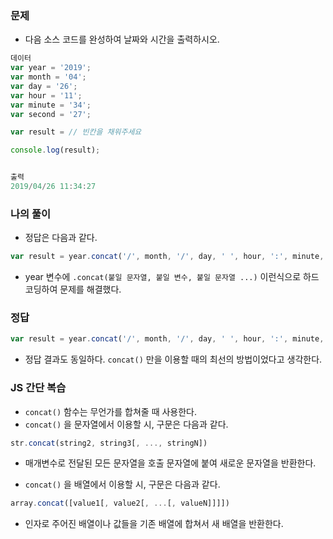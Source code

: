 ### 문제
- 다음 소스 코드를 완성하여 날짜와 시간을 출력하시오.
```jsx
데이터
var year = '2019';
var month = '04';
var day = '26';
var hour = '11';
var minute = '34';
var second = '27';

var result = // 빈칸을 채워주세요

console.log(result);


출력
2019/04/26 11:34:27
```

### 나의 풀이
- 정답은 다음과 같다.
```jsx
var result = year.concat('/', month, '/', day, ' ', hour, ':', minute, ':', second);
```
- year 변수에 `.concat(붙일 문자열, 붙일 변수, 붙일 문자열 ...)` 이런식으로 하드코딩하여 문제를 해결했다.

### 정답
```jsx
var result = year.concat('/', month, '/', day, ' ', hour, ':', minute, ':', second);
```
- 정답 결과도 동일하다. `concat()` 만을 이용할 때의 최선의 방법이었다고 생각한다.

### JS 간단 복습
- `concat()` 함수는 무언가를 합쳐줄 때 사용한다.
- `concat()` 을 문자열에서 이용할 시, 구문은 다음과 같다.
```jsx
str.concat(string2, string3[, ..., stringN])
```
- 매개변수로 전달된 모든 문자열을 호출 문자열에 붙여 새로운 문자열을 반환한다.

- `concat()` 을 배열에서 이용할 시, 구문은 다음과 같다.
```jsx
array.concat([value1[, value2[, ...[, valueN]]]])
```
- 인자로 주어진 배열이나 값들을 기존 배열에 합쳐서 새 배열을 반환한다.